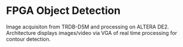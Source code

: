# FPGA Object Detection
Image acquisiton from TRDB-D5M and processing on ALTERA DE2. Architecture displays images/video via VGA of real time processing for contour detection.
